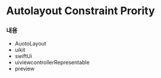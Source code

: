 # Autolayout Constraint Prority

### 내용
- AuotoLayout 
- uikit
- swiftUi
- uiviewcontrollerRepresentable
- preview
